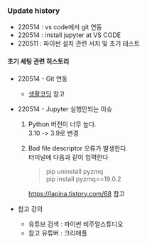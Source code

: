 ### **Update history**
- 220514 : vs code에서 git 연동
- 220514 : install jupyter at VS CODE
- 220511 : 파이썬 설치 관련 서치 및 초기 테스트

#### 초기 세팅 관련 히스토리
- 220514 - Git 연동
    - [생활코딩](https://www.youtube.com/playlist?list=PLuHgQVnccGMAQvSVKdXFiOo51HUD8iQQm) 참고

- 220514 - Jupyter 실행안되는 이슈
    1. Python 버전이 너무 높다.
        \
        3.10 -> 3.9로 변경
    2. Bad file descriptor 오류가 발생한다.
        \
        터미널에 다음과 같이 입력한다
        > pip uninstall pyzmq
        \
        > pip install pyzmq==19.0.2
        
        https://lapina.tistory.com/68 참고

- 참고 강의
    - 유튜브 검색 : 파이썬 비주얼스튜디오
    - 참고 유튜버 : 크리애플